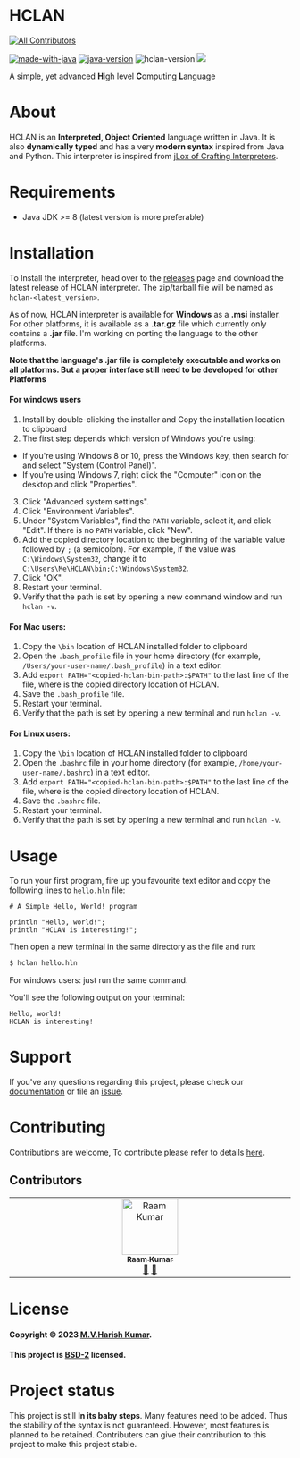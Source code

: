 # HCLAN
<!-- ALL-CONTRIBUTORS-BADGE:START - Do not remove or modify this section -->
[![All Contributors](https://img.shields.io/badge/all_contributors-1-orange.svg?style=flat-square)](#contributors-)
<!-- ALL-CONTRIBUTORS-BADGE:END -->
[![made-with-java](https://img.shields.io/badge/Made%20with-Java-orange?&logo=java&logoColor=white)](https://www.oracle.com/in/java/)
[![java-version](https://img.shields.io/badge/Java-v18.0.1.1-orange)](https://www.oracle.com/in/java/)
![hclan-version](https://img.shields.io/badge/HCLAN-v1.1.0-blue)
<a href="https://codeclimate.com/github/harishtpj/HCLAN/maintainability"><img src="https://api.codeclimate.com/v1/badges/3a263ecd67ac61522f2f/maintainability" /></a>

A simple, yet advanced **H**igh level **C**omputing **L**anguage

# About
HCLAN is an **Interpreted, Object Oriented** language written in Java. It is also **dynamically typed** and has a 
very **modern syntax** inspired from Java and Python. This interpreter is inspired from [jLox of Crafting 
Interpreters](https://craftinginterpreters.com/).

# Requirements
- Java JDK >= 8 (latest version is more preferable)

# Installation
To Install the interpreter, head over to the [releases](https://github.com/harishtpj/HCLAN/releases) page and 
download the latest release of HCLAN interpreter. The zip/tarball file will be named as `hclan-<latest_version>`.

As of now, HCLAN interpreter is available for **Windows** as a **.msi** installer. For other platforms, it is available as a **.tar.gz** file which currently only contains a **.jar** file. I'm working on porting the language to the other platforms.

**Note that the language's .jar file is completely executable and works on all platforms. But a proper interface still need to be developed for other Platforms**

#### For windows users

1. Install by double-clicking the installer and Copy the installation location to clipboard
2. The first step depends which version of Windows you're using:
  * If you're using Windows 8 or 10, press the Windows key, then search for and
    select "System (Control Panel)".
  * If you're using Windows 7, right click the "Computer" icon on the desktop
    and click "Properties".
3. Click "Advanced system settings".
4. Click "Environment Variables".
5. Under "System Variables", find the `PATH` variable, select it, and click
   "Edit". If there is no `PATH` variable, click "New".
6. Add the copied directory location to the beginning of the variable value followed by `;` (a
   semicolon). For example, if the value was `C:\Windows\System32`, change it to
   `C:\Users\Me\HCLAN\bin;C:\Windows\System32`.
7. Click "OK".
8. Restart your terminal.
9. Verify that the path is set by opening a new command window and run `hclan -v`.

#### For Mac users:

1. Copy the `\bin` location of HCLAN installed folder to clipboard
2. Open the `.bash_profile` file in your home directory (for example,
   `/Users/your-user-name/.bash_profile`) in a text editor.
3. Add `export PATH="<copied-hclan-bin-path>:$PATH"` to the last line of the file, where
   *<copied-hclan-bin-path>* is the copied directory location of HCLAN.
4. Save the `.bash_profile` file.
5. Restart your terminal.
6. Verify that the path is set by opening a new terminal and run `hclan -v`.

#### For Linux users:

1. Copy the `\bin` location of HCLAN installed folder to clipboard
1. Open the `.bashrc` file in your home directory (for example,
   `/home/your-user-name/.bashrc`) in a text editor.
2. Add `export PATH="<copied-hclan-bin-path>:$PATH"` to the last line of the file, where
   *<copied-hclan-bin-path>* is the copied directory location of HCLAN.
3. Save the `.bashrc` file.
4. Restart your terminal.
5. Verify that the path is set by opening a new terminal and run `hclan -v`.

# Usage
To run your first program, fire up you favourite text editor and copy the following lines to `hello.hln` file:
```hclan
# A Simple Hello, World! program

println "Hello, world!";
println "HCLAN is interesting!";
```

Then open a new terminal in the same directory as the file and run:
```bash
$ hclan hello.hln
```

For windows users: just run the same command.

You'll see the following output on your terminal:

```
Hello, world!
HCLAN is interesting!
```

# Support
If you've any questions regarding this project, please check our [documentation](https://harish-kumar.gitbook.io/hclan-docs/) or file an [issue](https://github.com/harishtpj/HCLAN/issues/new).

# Contributing
Contributions are welcome, To contribute please refer to details [here](https://github.com/harishtpj/HCLAN/blob/master/CONTRIBUTING.md).

## Contributors

<!-- ALL-CONTRIBUTORS-LIST:START - Do not remove or modify this section -->
<!-- prettier-ignore-start -->
<!-- markdownlint-disable -->
<table>
  <tbody>
    <tr>
      <td align="center" valign="top" width="14.28%"><a href="https://github.com/raamtpj"><img src="https://avatars.githubusercontent.com/u/79830454?v=4?s=100" width="100px;" alt="Raam Kumar"/><br /><sub><b>Raam Kumar</b></sub></a><br /><a href="#design-raamtpj" title="Design">🎨</a> <a href="https://github.com/harishtpj/HCLAN/issues?q=author%3Araamtpj" title="Bug reports">🐛</a></td>
    </tr>
  </tbody>
</table>

<!-- markdownlint-restore -->
<!-- prettier-ignore-end -->

<!-- ALL-CONTRIBUTORS-LIST:END -->
<!-- prettier-ignore-start -->
<!-- markdownlint-disable -->

<!-- markdownlint-restore -->
<!-- prettier-ignore-end -->

<!-- ALL-CONTRIBUTORS-LIST:END -->

# License
#### Copyright © 2023 [M.V.Harish Kumar](https://github.com/harishtpj). <br>
#### This project is [BSD-2](https://github.com/harishtpj/HCLAN/blob/master/LICENSE) licensed.

# Project status
This project is still **In its baby steps**. Many features need to be added. Thus the stability of the syntax is not guaranteed. However, most features is planned to be retained. Contributers can give their contribution to this project to make this project stable.

